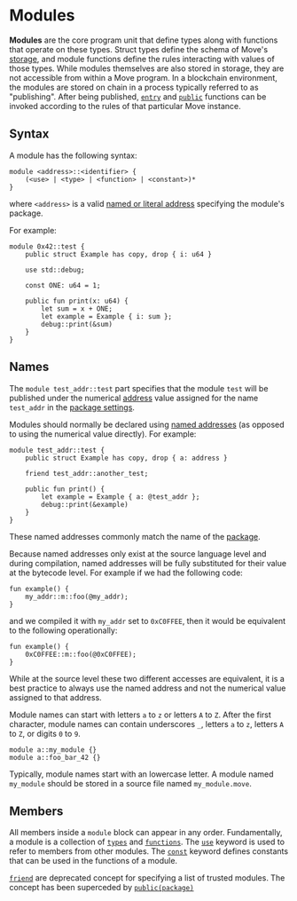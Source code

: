 # Modules

**Modules** are the core program unit that define types along with functions that operate on these
types. Struct types define the schema of Move's [storage](./abilities.md#key), and module functions
define the rules interacting with values of those types. While modules themselves are also stored in
storage, they are not accessible from within a Move program. In a blockchain environment, the
modules are stored on chain in a process typically referred to as "publishing". After being
published, [`entry`](./functions.md#entry-modifier) and [`public`](./functions.md#visibility)
functions can be invoked according to the rules of that particular Move instance.

## Syntax

A module has the following syntax:

```text
module <address>::<identifier> {
    (<use> | <type> | <function> | <constant>)*
}
```

where `<address>` is a valid [named or literal address](./address.md) specifying the module's
package.

For example:

```move
module 0x42::test {
    public struct Example has copy, drop { i: u64 }

    use std::debug;

    const ONE: u64 = 1;

    public fun print(x: u64) {
        let sum = x + ONE;
        let example = Example { i: sum };
        debug::print(&sum)
    }
}
```

## Names

The `module test_addr::test` part specifies that the module `test` will be published under the
numerical [address](./address.md) value assigned for the name `test_addr` in the
[package settings](./packages.md).

Modules should normally be declared using [named addresses](./address.md) (as opposed to using the
numerical value directly). For example:

```move
module test_addr::test {
    public struct Example has copy, drop { a: address }

    friend test_addr::another_test;

    public fun print() {
        let example = Example { a: @test_addr };
        debug::print(&example)
    }
}
```

These named addresses commonly match the name of the [package](./packages.md).

Because named addresses only exist at the source language level and during compilation, named
addresses will be fully substituted for their value at the bytecode level. For example if we had the
following code:

```move
fun example() {
    my_addr::m::foo(@my_addr);
}
```

and we compiled it with `my_addr` set to `0xC0FFEE`, then it would be equivalent to the following
operationally:

```move
fun example() {
    0xC0FFEE::m::foo(@0xC0FFEE);
}
```

While at the source level these two different accesses are equivalent, it is a best practice to
always use the named address and not the numerical value assigned to that address.

Module names can start with letters `a` to `z` or letters `A` to `Z`. After the first character,
module names can contain underscores `_`, letters `a` to `z`, letters `A` to `Z`, or digits `0` to
`9`.

```move
module a::my_module {}
module a::foo_bar_42 {}
```

Typically, module names start with an lowercase letter. A module named `my_module` should be stored
in a source file named `my_module.move`.

## Members

All members inside a `module` block can appear in any order. Fundamentally, a module is a collection
of [`types`](./structs.md) and [`functions`](./functions.md). The [`use`](./uses.md) keyword is used
to refer to members from other modules. The [`const`](./constants.md) keyword defines constants that
can be used in the functions of a module.

[`friend`](./friends.md) are deprecated concept for specifying a list of trusted modules. The
concept has been superceded by [`public(package)`](./functions.md#visibility)

<!-- TODO member access rules -->

